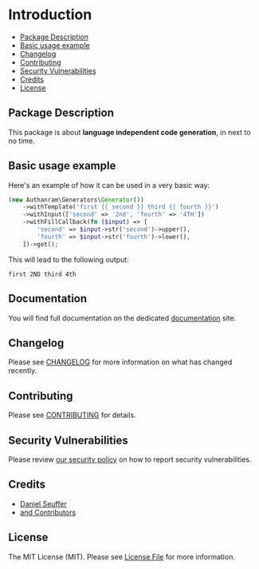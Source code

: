 # Introduction

- [Package Description](#package-description)
- [Basic usage example](#basic-usage-example)
- [Changelog](#changelog)
- [Contributing](#contributing)
- [Security Vulnerabilities](#security-vulnerabilities)
- [Credits](#credits)
- [License](#license)

## Package Description

This package is about __language independent code generation__, in next to no
time.

## Basic usage example

Here's an example of how it can be used in a very basic way:

```php
(new Authanram\Generators\Generator())
    ->withTemplate('first {{ second }} third {{ fourth }}')
    ->withInput(['second' => '2nd', 'fourth' => '4TH'])
    ->withFillCallback(fn ($input) => [
        'second' => $input->str('second')->upper(),
        'fourth' => $input->str('fourth')->lower(),
    ])->get();
```

This will lead to the following output:

```shell
first 2ND third 4th
```

## Documentation

You will find full documentation on the dedicated
[documentation](https://authanram.com/docs/generators) site.

## Changelog

Please see [CHANGELOG](https://github.com/authanram/generators/blob/master/CHANGELOG.md) for
more information on what has changed recently.

## Contributing

Please see [CONTRIBUTING](https://github.com/authanram/generators/blob/master/.github/CONTRIBUTING.md)
for details.

## Security Vulnerabilities

Please review [our security policy](https://github.com/authanram/generators/security/policy)
on how to report security vulnerabilities.

## Credits

- [Daniel Seuffer](https://github.com/authanram)
- [and Contributors](https://github.com/authanram/generators/graphs/contributors)

## License

The MIT License (MIT). Please see [License File](https://github.com/authanram/generators/blob/master/LICENSE.md)
for more information.
